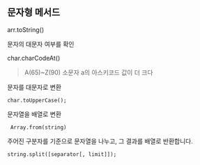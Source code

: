 ## 문자형 메서드

arr.toString()

문자의 대문자 여부를 확인

char.charCodeAt()

> A(65)~Z(90)
> 소문자 a의 아스키코드 값이 더 크다

문자를 대문자로 변환

    char.toUpperCase();

문자열을 배열로 변환

     Array.from(string)

주어진 구분자를 기준으로 문자열을 나누고, 그 결과를 배열로 반환합니다.

    string.split([separator[, limit]]);
